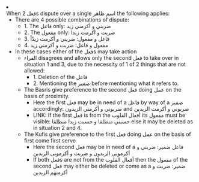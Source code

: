 <li class="col 15"><div class="nodecontent">When 2 فعلs dispute over a single اسم ظاهر the following applies:</div>
		<ul class="subexp">
	<li class="col"><div class="nodecontent">There are 4 possible combinations of dispute:</div>
		<ul class="subexp">
	<li class="basic"><div class="nodecontent">1. The فاعل only: ضربني و أكرمني زيد</div></li>
	<li class="basic"><div class="nodecontent">2. The مفعول only: ضربت و أكرمت زيدا</div></li>
	<li class="basic"><div class="nodecontent">3. فاعل و مفعول: ضربني و أكرمت زيدٌاً</div></li>
	<li class="basic"><div class="nodecontent">4. مفعول و فاعل: ضربت و أكرمني زيد</div></li></ul></li>
	<li class="col"><div class="nodecontent">In these cases either of the فعلs may take action</div>
		<ul class="subexp">
	<li class="col"><div class="nodecontent">الفراء disagrees and allows only the second فعل to take over in situation 1 and 3, due to the necessity of 1 of 2 things that are not allowed:</div>
		<ul class="subexp">
	<li class="basic"><div class="nodecontent">1. Deletion of the فاعل</div></li>
	<li class="basic"><div class="nodecontent">2. Mentioning the ضمير before mentioning what it refers to.</div></li></ul></li>
	<li class="col"><div class="nodecontent">The Basris give preference to the second فعل doing عمل on the basis of proximity.</div>
		<ul class="subexp">
	<li class="basic"><div class="nodecontent">Here the first فعل may be in need of a فاعل by way of a ضمير accordingly: ضربوني و أكرمني الزيدون and ضربوني و أكرمت الزيدين</div></li>
	<li class="basic"><div class="nodecontent">LINK: If the first فعل is from the أفعال القلوب its مفعول must be visible: حسبني منطلقا و حسبت زيدا منطلقا else it may be deleted as in situation 2 and 4.</div></li></ul></li>
	<li class="col"><div class="nodecontent">The Kufis give preference to the first فعل doing عمل on the basis of first come first serve</div>
		<ul class="subexp">
	<li class="basic"><div class="nodecontent">Here the second فعل may be in need of a فاعل ضمير: ضربني و أكرموني الزيدون و ضربت و أكرموني الزيدين</div></li>
	<li class="basic"><div class="nodecontent">If both فعلs are not from the أفعال القلوب then the مفعول of the second فعل may either be deleted or come as a ضمير: ضربت و أكرمتهم الزيدين</div></li></ul></li></ul></li></ul></li>